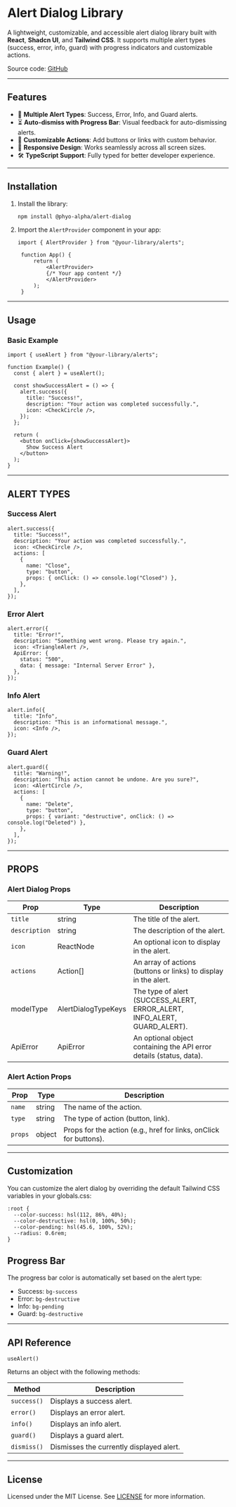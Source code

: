 # Alert Dialog Library

A lightweight, customizable, and accessible alert dialog library built with **React**, **Shadcn UI**, and **Tailwind CSS**. It supports multiple alert types (success, error, info, guard) with progress indicators and customizable actions.

Source code: [GitHub](https://github.com/Phyo-Alpha/Alert-Dialog)

---

## Features

- 🚀 **Multiple Alert Types**: Success, Error, Info, and Guard alerts.
- ⏳ **Auto-dismiss with Progress Bar**: Visual feedback for auto-dismissing alerts.
- 🎨 **Customizable Actions**: Add buttons or links with custom behavior.
- 📱 **Responsive Design**: Works seamlessly across all screen sizes.
- 🛠 **TypeScript Support**: Fully typed for better developer experience.

---

## Installation

1. Install the library:

   ```bash
   npm install @phyo-alpha/alert-dialog
   ```
2. Import the `AlertProvider` component in your app:

   ```code
   import { AlertProvider } from "@your-library/alerts";

    function App() {
        return (
            <AlertProvider>
            {/* Your app content */}
            </AlertProvider>
        );
    }
   ```

---

## Usage

### Basic Example

```code
import { useAlert } from "@your-library/alerts";

function Example() {
  const { alert } = useAlert();

  const showSuccessAlert = () => {
    alert.success({
      title: "Success!",
      description: "Your action was completed successfully.",
      icon: <CheckCircle />,
    });
  };

  return (
    <button onClick={showSuccessAlert}>
      Show Success Alert
    </button>
  );
}
```

---

## ALERT TYPES

### Success Alert

```code
alert.success({
  title: "Success!",
  description: "Your action was completed successfully.",
  icon: <CheckCircle />,
  actions: [
    {
      name: "Close",
      type: "button",
      props: { onClick: () => console.log("Closed") },
    },
  ],
});
```

### Error Alert

```code
alert.error({
  title: "Error!",
  description: "Something went wrong. Please try again.",
  icon: <TriangleAlert />,
  ApiError: {
    status: "500",
    data: { message: "Internal Server Error" },
  },
});
```

### Info Alert

```code
alert.info({
  title: "Info",
  description: "This is an informational message.",
  icon: <Info />,
});
```

### Guard Alert

```code
alert.guard({
  title: "Warning!",
  description: "This action cannot be undone. Are you sure?",
  icon: <AlertCircle />,
  actions: [
    {
      name: "Delete",
      type: "button",
      props: { variant: "destructive", onClick: () => console.log("Deleted") },
    },
  ],
});
```

---

## PROPS

### Alert Dialog Props

| Prop            | Type                | Description                                                              |
| --------------- | ------------------- | ------------------------------------------------------------------------ |
| `title`       | string              | The title of the alert.                                                  |
| `description` | string              | The description of the alert.                                            |
| `icon`        | ReactNode           | An optional icon to display in the alert.                                |
| `actions`     | Action[]            | An array of actions (buttons or links) to display in the alert.          |
| modelType       | AlertDialogTypeKeys | The type of alert (SUCCESS_ALERT, ERROR_ALERT, INFO_ALERT, GUARD_ALERT). |
| ApiError        | ApiError            | An optional object containing the API error details (status, data).      |

### Alert Action Props

| Prop      | Type   | Description                                                       |
| --------- | ------ | ----------------------------------------------------------------- |
| `name`  | string | The name of the action.                                           |
| `type`  | string | The type of action (button, link).                                |
| `props` | object | Props for the action (e.g., href for links, onClick for buttons). |

---

## Customization

You can customize the alert dialog by overriding the default Tailwind CSS variables in your globals.css:

```code
:root {
  --color-success: hsl(112, 86%, 40%);
  --color-destructive: hsl(0, 100%, 50%);
  --color-pending: hsl(45.6, 100%, 52%);
  --radius: 0.6rem;
}
```

## Progress Bar

The progress bar color is automatically set based on the alert type:

- Success: `bg-success`
- Error: `bg-destructive`
- Info: `bg-pending`
- Guard: `bg-destructive`

---

## API Reference

`useAlert()`

Returns an object with the following methods:

| Method        | Description                              |
| ------------- | ---------------------------------------- |
| `success()` | Displays a success alert.                |
| `error()`   | Displays an error alert.                 |
| `info()`    | Displays an info alert.                  |
| `guard()`   | Displays a guard alert.                  |
| `dismiss()` | Dismisses the currently displayed alert. |

---

## License

Licensed  under the MIT License. See [LICENSE](LICENSE) for more information.
